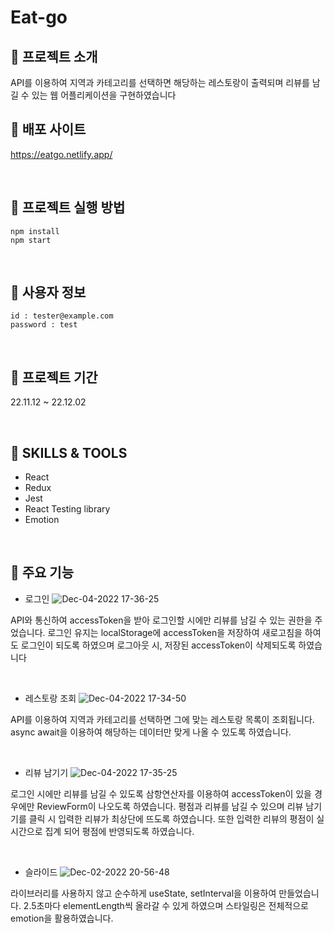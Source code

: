 # Eat-go

## 🌱 프로젝트 소개

API를 이용하여 지역과 카테고리를 선택하면 해당하는 레스토랑이 출력되며 리뷰를 남길 수 있는 웹 어플리케이션을 구현하였습니다

## 📎 배포 사이트

https://eatgo.netlify.app/

<br />

## 🚀 프로젝트 실행 방법

```
npm install
npm start
```

<br />

## 👤 사용자 정보

```
id : tester@example.com
password : test
```

<br />

## 📅 프로젝트 기간

22.11.12 ~ 22.12.02

<br />

## 🏹 SKILLS & TOOLS

- React
- Redux
- Jest
- React Testing library
- Emotion

<br />

## 📌 주요 기능

- 로그인
![Dec-04-2022 17-36-25](https://user-images.githubusercontent.com/50559373/205542942-41223cd0-448f-4b52-8413-812335587bb4.gif)

API와 통신하여 accessToken을 받아 로그인할 시에만 리뷰를 남길 수 있는 권한을 주었습니다.
로그인 유지는 localStorage에 accessToken을 저장하여 새로고침을 하여도 로그인이 되도록 하였으며 로그아웃 시, 저장된 accessToken이 삭제되도록 하였습니다

<br />

- 레스토랑 조회
![Dec-04-2022 17-34-50](https://user-images.githubusercontent.com/50559373/205542975-55f61a3e-68d2-4408-8bb9-cc7cee8d2beb.gif)

API를 이용하여 지역과 카테고리를 선택하면 그에 맞는 레스토랑 목록이 조회됩니다.
async await을 이용하여 해당하는 데이터만 맞게 나올 수 있도록 하였습니다.

<br />

- 리뷰 남기기
![Dec-04-2022 17-35-25](https://user-images.githubusercontent.com/50559373/205543021-2af88bb4-147f-4ff5-9142-74a53a6d5da9.gif)

로그인 시에만 리뷰를 남길 수 있도록 삼항연산자를 이용하여 accessToken이 있을 경우에만 ReviewForm이 나오도록 하였습니다.
평점과 리뷰를 남길 수 있으며 리뷰 남기기를 클릭 시 입력한 리뷰가 최상단에 뜨도록 하였습니다.
또한 입력한 리뷰의 평점이 실시간으로 집계 되어 평점에 반영되도록 하였습니다.

<br />

- 슬라이드
![Dec-02-2022 20-56-48](https://user-images.githubusercontent.com/50559373/205543065-5628e490-4349-482b-bb7d-abfb11060594.gif)

라이브러리를 사용하지 않고 순수하게 useState, setInterval을 이용하여 만들었습니다.
2.5초마다 elementLength씩 올라갈 수 있게 하였으며 스타일링은 전체적으로 emotion을 활용하였습니다.
